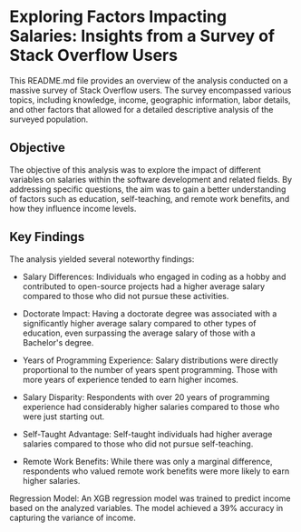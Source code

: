 # Exploring Factors Impacting Salaries: Insights from a Survey of Stack Overflow Users
This README.md file provides an overview of the analysis conducted on a massive survey of Stack Overflow users. The survey encompassed various topics, including knowledge, income, geographic information, labor details, and other factors that allowed for a detailed descriptive analysis of the surveyed population.

## Objective
The objective of this analysis was to explore the impact of different variables on salaries within the software development and related fields. By addressing specific questions, the aim was to gain a better understanding of factors such as education, self-teaching, and remote work benefits, and how they influence income levels.

## Key Findings
The analysis yielded several noteworthy findings:

* Salary Differences: Individuals who engaged in coding as a hobby and contributed to open-source projects had a higher average salary compared to those who did not pursue these activities.

* Doctorate Impact: Having a doctorate degree was associated with a significantly higher average salary compared to other types of education, even surpassing the average salary of those with a Bachelor's degree.

* Years of Programming Experience: Salary distributions were directly proportional to the number of years spent programming. Those with more years of experience tended to earn higher incomes.

* Salary Disparity: Respondents with over 20 years of programming experience had considerably higher salaries compared to those who were just starting out.

* Self-Taught Advantage: Self-taught individuals had higher average salaries compared to those who did not pursue self-teaching.

* Remote Work Benefits: While there was only a marginal difference, respondents who valued remote work benefits were more likely to earn higher salaries.

Regression Model: An XGB regression model was trained to predict income based on the analyzed variables. The model achieved a 39% accuracy in capturing the variance of income.
